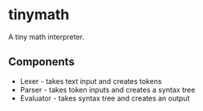 # tinymath
A tiny math interpreter.

## Components
 - Lexer - takes text input and creates tokens
 - Parser - takes token inputs and creates a syntax tree
 - Evaluator - takes syntax tree and creates an output
